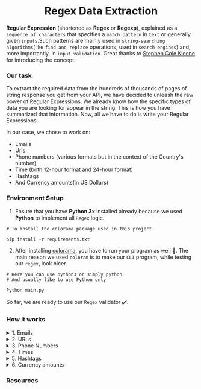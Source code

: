 <div align='center'>
<h1>Regex Data Extraction</h1></div>

**Regular Expression** (shortened as **Regex** or **Regexp**), explained as a `sequence of characters` that specifies a `match pattern` in `text` or generally given `inputs`.Such patterns are mainly used in `string-searching algorithms`(like `find and replace` operations, used in `search engines`) and, more importantly, in `input validation`. Great thanks to  [Stephen Cole Kleene](https://en.wikipedia.org/wiki/Stephen_Cole_Kleene) for introducing the concept.

### Our task
To extract the required data from the hundreds of thousands of pages of string response you get from your API, we have decided to unleash the raw power of Regular Expressions. We already know how the specific types of data you are looking for appear in the string. This is how you have summarized that information. Now, all we have to do is write your Regular Expressions. 

In our case, we chose to work on:
- Emails
- Urls
- Phone numbers (various formats but in the context of the Country's number)
- Time (both 12-hour format and 24-hour format)
- Hashtags
- And Currency amounts(in US Dollars)
  
### Environment Setup
1. Ensure that you have **Python 3x** installed already because we used **Python** to implement all `Regex` logic.
```
# To install the colorama package used in this project

pip install -r requirements.txt
```
2. After installing [colorama](https://github.com/tartley/colorama), you have to run your program as well 🤤. The main reason we used `coloram` is to make our `CLI` program, while testing our `regex`, look nicer.

```
# Here you can use python3 or simply python
# And usually like to use Python only

Python main.py
```
So far, we are ready to use our `Regex` validator ✔️.

### How it works
<details><summary> 1. Emails</summary>
  
- Here used the pattern `\b[A-Za-z0-9._%+-]+@[A-Za-z0-9.-]+\.[A-Za-z]{2,}\b` to look for alphanumeric(alphabets and numbers) characters or even symbols like `.`, `_`, `%`, `+` or `-` before `@` and then after `@` we can also look for alphanumeric characters plus symbols like `.` or `-` and then look for `.` after those characters and after `.`, we can accept alphabets only from at least two characters. 
- `\b` look for any word boundary before the pattern and after.
</details>  

<details><summary>2. URLs </summary>

Here we used the pattern `\bhttps?://(?:www\.)?[\w-]+\.[\w.-]+[/\w .-]*\b` to look for links that start with `https://` followed by `www.` as the general format, or not ones like `https://rubular.com/` and be able to validate correctly the links with pages as well but not limited to letters, numbers, dots or underscores.
</details>
<details><summary>3. Phone Numbers </summary>

Here we used the pattern `[(][+]?[0-9]{3}[)]?[-\s\.]?[0-9]{3}[-\s\.]?[0-9]{3}?[0-9]{3}[-\s\.]?[0-9]{3}` which allows us to validate right all the phone numbers start with `()` and in paranthesis we must have `3-numeric characters` but started with `+`, and then followed by `9-numeric characters` grouped in 3-characters where those groups can be separated by `.` or `-`.

**Examples** here can be (+123) 456-789-001, (+250) 790 068 175, or (+123).456.789.103.

> This is kinda great for `Rwanda's phone numbers` or any other country with 3-numeric characters as country codes or even phone numbers of about ten characters, but can't work well for other phone numbers.

</details>
<details><summary>4. Times </summary>
  
</details>

<details><summary>5. Hashtags </summary>
  
To be able to extract valid `hashtags`, we used `#\w+\b` as a pattern so that we can look for only characters followed by `#` with an even number or underscores in it.
</details>
<details><summary>6. Currency amounts</summary>
  
</details>

### Resources

